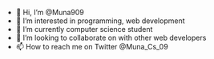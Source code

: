 - 👋 Hi, I’m @Muna909
- 👀 I’m interested in programming, web development 
- 🌱 I’m currently computer science student 
- 💞️ I’m looking to collaborate on with other web developers 
- 📫 How to reach me on Twitter @Muna_Cs_09 

<!---
Muna909/Muna909 is a ✨ special ✨ repository because its `README.md` (this file) appears on your GitHub profile.
You can click the Preview link to take a look at your changes.
--->
